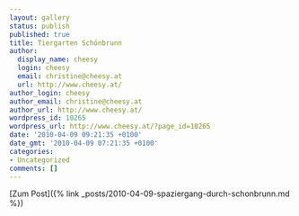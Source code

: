 ```yaml
---
layout: gallery
status: publish
published: true
title: Tiergarten Schönbrunn
author:
  display_name: cheesy
  login: cheesy
  email: christine@cheesy.at
  url: http://www.cheesy.at/
author_login: cheesy
author_email: christine@cheesy.at
author_url: http://www.cheesy.at/
wordpress_id: 10265
wordpress_url: http://www.cheesy.at/?page_id=10265
date: '2010-04-09 09:21:35 +0100'
date_gmt: '2010-04-09 07:21:35 +0100'
categories:
- Uncategorized
comments: []
---
```


[Zum Post]({% link _posts/2010-04-09-spaziergang-durch-schonbrunn.md %})
<!--:-->
